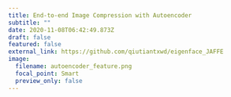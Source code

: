 ```yaml
---
title: End-to-end Image Compression with Autoencoder
subtitle: ""
date: 2020-11-08T06:42:49.873Z
draft: false
featured: false
external_link: https://github.com/qiutiantxwd/eigenface_JAFFE
image:
  filename: autoencoder_feature.png
  focal_point: Smart
  preview_only: false
---
```

